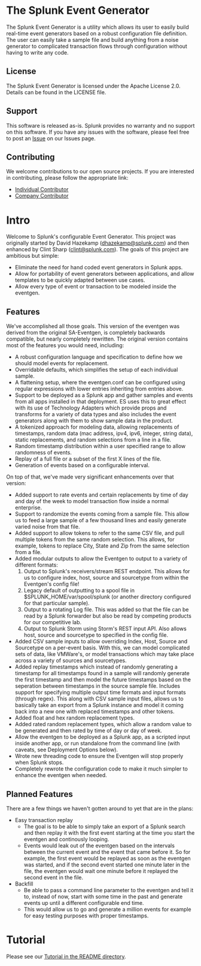 # The Splunk Event Generator

The Splunk Event Generator is a utility which allows its user to easily build real-time event generators based on a robust configuration file definition.  The user can easily take a sample file and build anything from a noise generator to complicated transaction flows through configuration without having to write any code.

## License

The Splunk Event Generator is licensed under the Apache License 2.0. Details can be found in the LICENSE file.

## Support

This software is released as-is.  Splunk provides no warranty and no support on this software.  If you have any issues with the software, please feel free to post an [Issue](https://github.com/splunk/eventgen/Issues) on our Issues page.

## Contributing

We welcome contributions to our open source projects.  If you are interested in contributing, please follow the appropriate link:

* [Individual Contributor](http://dev.splunk.com/goto/individualcontributions)
* [Company Contributor](http://dev.splunk.com/view/companycontributions/SP-CAAAEDR)

# Intro

Welcome to Splunk's configurable Event Generator.  This project was originally started by David Hazekamp (dhazekamp@splunk.com) and then enhanced by Clint Sharp (clint@splunk.com).  The goals of this project are ambitious but simple:

* Eliminate the need for hand coded event generators in Splunk apps.
* Allow for portability of event generators between applications, and allow templates to be quickly adapted between use cases.
* Allow every type of event or transaction to be modeled inside the eventgen.

## Features

We've accomplished all those goals.  This version of the eventgen was derived from the original SA-Eventgen, is completely backwards compatible, but nearly completely rewritten. The original version contains most of the features you would need, including:

* A robust configuration language and specification to define how we should model events for replacement.
* Overridable defaults, which simplifies the setup of each individual sample.
* A flattening setup, where the eventgen.conf can be configured using regular expressions with lower entries inheriting from entries above.
* Support to be deployed as a Splunk app and gather samples and events from all apps installed in that deployment.  ES uses this to great effect with its use of Technology Adapters which provide props and transforms for a variety of data types and also includes the event generators along with them to show sample data in the product.
* A tokenized approach for modeling data, allowing replacements of timestamps, random data (mac address, ipv4, ipv6, integer, string data), static replacements, and random selections from a line in a file.
* Random timestamp distribution within a user specified range to allow randomness of events.
* Replay of a full file or a subset of the first X lines of the file.
* Generation of events based on a configurable interval.

On top of that, we've made very significant enhancements over that version:

* Added support to rate events and certain replacements by time of day and day of the week to model transaction flow inside a normal enterprise.
* Support to randomize the events coming from a sample file.  This allow us to feed a large sample of a few thousand lines and easily generate varied noise from that file.
* Added support to allow tokens to refer to the same CSV file, and pull multiple tokens from the same random selection.  This allows, for example, tokens to replace City, State and Zip from the same selection from a file.
* Added modular outputs to allow the Eventgen to output to a variety of different formats:
  1. Output to Splunk's receivers/stream REST endpoint.  This allows for us to configure index, host, source and sourcetype from within the Eventgen's config file!
  2. Legacy default of outputting to a spool file in $SPLUNK\_HOME/var/spool/splunk (or another directory configured for that particular sample).
  3. Output to a rotating Log file.  This was added so that the file can be read by a Splunk forwarder but also be read by competing products for our competitive lab.
  4. Output to Splunk Storm using Storm's REST input API.  Also allows host, source and sourcetype to specified in the config file.
* Added CSV sample inputs to allow overriding Index, Host, Source and Sourcetype on a per-event basis.  With this, we can model complicated sets of data, like VMWare's, or model transactions which may take place across a variety of sources and sourcetypes.
* Added replay timestamps which instead of randomly generating a timestamp for all timestamps found in a sample will randomly generate the first timestamp and then model the future timestamps based on the seperation between timestamps in the source sample file.  Includes support for specifying multiple output time formats and input formats (through regex).  This along with CSV sample input files, allows us to basically take an export from a Splunk instance and model it coming back into a new one with replaced timestamps and other tokens.
* Added float and hex random replacement types.
* Added rated random replacement types, which allow a random value to be generated and then rated by time of day or day of week.
* Allow the eventgen to be deployed as a Splunk app, as a scripted input inside another app, or run standalone from the command line (with caveats, see Deployment Options below).
* Wrote new threading code to ensure the Eventgen will stop properly when Splunk stops.
* Completely rewrote the configuration code to make it much simpler to enhance the eventgen when needed.

## Planned Features

There are a few things we haven't gotten around to yet that are in the plans:

* Easy transaction replay
    * The goal is to be able to simply take an export of a Splunk search and then replay it with the first event starting at the time you start the eventgen and continously looping.
    * Events would leak out of the eventgen based on the intervals between the current event and the event that came before it.  So for example, the first event would be replayed as soon as the eventgen was started, and if the second event started one minute later in the file, the eventgen would wait one minute before it replayed the second event in the file.
* Backfill
    * Be able to pass a command line parameter to the eventgen and tell it to, instead of now, start with some time in the past and generate events up until a different configurable end time.
    * This would allow us to go and generate a million events for example for easy testing purposes with proper timestamps.

# Tutorial

Please see our [Tutorial in the README directory](https://github.com/splunk/eventgen/blob/master/README/Tutoral.md).
